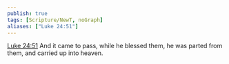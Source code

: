 ```yaml
---
publish: true
tags: [Scripture/NewT, noGraph]
aliases: ["Luke 24:51"]
---
```

[Luke 24:51](https://churchofjesuschrist.org/study/scriptures/nt/luke/24?lang=eng&id=p51#p51) And it came to pass, while he blessed them, he was parted from them, and carried up into heaven.
